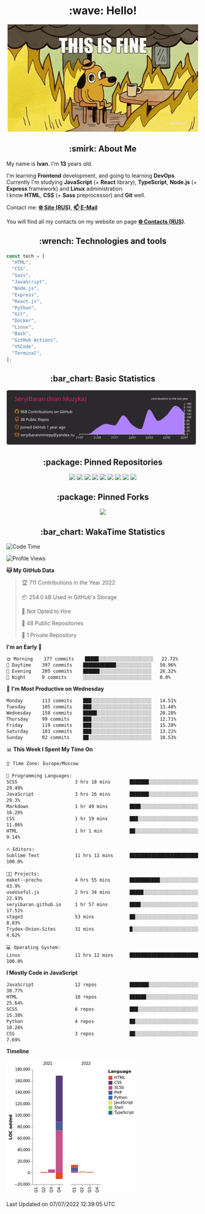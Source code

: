 <h1 align="center">:wave: Hello!</h1>

<p align="center"><img src="images/this-is-fine.gif" /></p>

<h2 align="center">:smirk: About Me</h2>

My name is **Ivan**. I'm **13** years old.

I'm learning **Frontend** development, and going to learning **DevOps**.  
Currently I'm studying **JavaScript** (+ **React** library), **TypeScript**, **Node.js** (+ **Express** framework) and **Linux** administration.  
I know **HTML**, **CSS** (+ **Sass** preprocessor) and **Git** well.

Contact me: [**:globe_with_meridians: Site (RUS)**](https://seryibaran.github.io), [**:mailbox: E-Mail**](mailto:seryibaranminepy@yandex.ru)

You will find all my contacts on my website on page [**:globe_with_meridians: Contacts (RUS)**](https://seryibaran.github.io/contacts).

<h2 align="center">:wrench: Technologies and tools</h2>

```js
const tech = [
  "HTML",
  "CSS",
  "Sass",
  "JavaScript",
  "Node.js",
  "Express",
  "React.js",
  "Python",
  "Git",
  "Docker",
  "Linux",
  "Bash",
  "GitHub Actions",
  "VSCode",
  "Terminal",
];
```

<h2 align="center">:bar_chart: Basic Statistics</h2>

<div align="center">
  <img src="https://raw.githubusercontent.com/SeryiBaran/seryibaran/master/profile-summary-card-output/monokai/0-profile-details.svg" />
</div>

<h2 align="center">:package: Pinned Repositories</h2>

<div align="center">
  <a href="https://github.com/SeryiBaran/seryibaran.github.io"><img src="https://github-readme-stats.vercel.app/api/pin/?username=SeryiBaran&repo=seryibaran.github.io" /></a>
  <a href="https://github.com/SeryiBaran/useUseful.js"><img src="https://github-readme-stats.vercel.app/api/pin/?username=SeryiBaran&repo=useUseful.js" /></a>
  <a href="https://github.com/SeryiBaran/Standard.css"><img src="https://github-readme-stats.vercel.app/api/pin/?username=SeryiBaran&repo=Standard.css" /></a>
  <a href="https://github.com/SeryiBaran/dotfiles"><img src="https://github-readme-stats.vercel.app/api/pin/?username=SeryiBaran&repo=dotfiles" /></a>
  <a href="https://github.com/SeryiBaran/tools"><img src="https://github-readme-stats.vercel.app/api/pin/?username=SeryiBaran&repo=tools" /></a>
  <a href="https://github.com/SeryiBaran/ddtReactCourse"><img src="https://github-readme-stats.vercel.app/api/pin/?username=SeryiBaran&repo=ddtReactCourse" /></a>
  <a href="https://github.com/SeryiBaran/ivan-pylight-shot"><img src="https://github-readme-stats.vercel.app/api/pin/?username=SeryiBaran&repo=ivan-pylight-shot" /></a>
  <a href="https://github.com/SeryiBaran/mock-api"><img src="https://github-readme-stats.vercel.app/api/pin/?username=SeryiBaran&repo=mock-api" /></a>
  <a href="https://github.com/SeryiBaran/learn-web"><img src="https://github-readme-stats.vercel.app/api/pin/?username=SeryiBaran&repo=learn-web" /></a>
</div>

<h2 align="center">:package: Pinned Forks</h2>

<div align="center">
  <a href="https://github.com/Erghel/Answerius"><img src="https://github-readme-stats.vercel.app/api/pin/?username=Erghel&repo=Answerius" /></a>
</div>

<h2 align="center">:bar_chart: WakaTime Statistics</h2>

<!--START_SECTION:waka-->
![Code Time](http://img.shields.io/badge/Code%20Time-0%20secs-blue)

![Profile Views](http://img.shields.io/badge/Profile%20Views-10-blue)

**🐱 My GitHub Data** 

> 🏆 711 Contributions in the Year 2022
 > 
> 📦 254.0 kB Used in GitHub's Storage 
 > 
> 🚫 Not Opted to Hire
 > 
> 📜 48 Public Repositories 
 > 
> 🔑 1 Private Repository 
 > 
**I'm an Early 🐤** 

```text
🌞 Morning    177 commits    █████░░░░░░░░░░░░░░░░░░░░   22.72% 
🌆 Daytime    397 commits    ████████████░░░░░░░░░░░░░   50.96% 
🌃 Evening    205 commits    ██████░░░░░░░░░░░░░░░░░░░   26.32% 
🌙 Night      0 commits      ░░░░░░░░░░░░░░░░░░░░░░░░░   0.0%

```
📅 **I'm Most Productive on Wednesday** 

```text
Monday       113 commits    ███░░░░░░░░░░░░░░░░░░░░░░   14.51% 
Tuesday      105 commits    ███░░░░░░░░░░░░░░░░░░░░░░   13.48% 
Wednesday    158 commits    █████░░░░░░░░░░░░░░░░░░░░   20.28% 
Thursday     99 commits     ███░░░░░░░░░░░░░░░░░░░░░░   12.71% 
Friday       119 commits    ███░░░░░░░░░░░░░░░░░░░░░░   15.28% 
Saturday     103 commits    ███░░░░░░░░░░░░░░░░░░░░░░   13.22% 
Sunday       82 commits     ██░░░░░░░░░░░░░░░░░░░░░░░   10.53%

```


📊 **This Week I Spent My Time On** 

```text
⌚︎ Time Zone: Europe/Moscow

💬 Programming Languages: 
SCSS                     3 hrs 18 mins       ███████░░░░░░░░░░░░░░░░░░   29.49% 
JavaScript               3 hrs 16 mins       ███████░░░░░░░░░░░░░░░░░░   29.3% 
Markdown                 1 hr 49 mins        ████░░░░░░░░░░░░░░░░░░░░░   16.26% 
CSS                      1 hr 19 mins        ███░░░░░░░░░░░░░░░░░░░░░░   11.86% 
HTML                     1 hr 1 min          ██░░░░░░░░░░░░░░░░░░░░░░░   9.14%

🔥 Editors: 
Sublime Text             11 hrs 12 mins      █████████████████████████   100.0%

🐱‍💻 Projects: 
maket--prechu            4 hrs 55 mins       ███████████░░░░░░░░░░░░░░   43.9% 
useUseful.js             2 hrs 34 mins       █████░░░░░░░░░░░░░░░░░░░░   22.93% 
seryibaran.github.io     1 hr 57 mins        ████░░░░░░░░░░░░░░░░░░░░░   17.51% 
stage3                   53 mins             ██░░░░░░░░░░░░░░░░░░░░░░░   8.03% 
Trydex-Onion-Sites       31 mins             █░░░░░░░░░░░░░░░░░░░░░░░░   4.62%

💻 Operating System: 
Linux                    11 hrs 12 mins      █████████████████████████   100.0%

```

**I Mostly Code in JavaScript** 

```text
JavaScript               12 repos            ███████░░░░░░░░░░░░░░░░░░   30.77% 
HTML                     10 repos            ██████░░░░░░░░░░░░░░░░░░░   25.64% 
SCSS                     6 repos             ███░░░░░░░░░░░░░░░░░░░░░░   15.38% 
Python                   4 repos             ██░░░░░░░░░░░░░░░░░░░░░░░   10.26% 
CSS                      3 repos             ██░░░░░░░░░░░░░░░░░░░░░░░   7.69%

```


**Timeline**

![Chart not found](https://raw.githubusercontent.com/SeryiBaran/SeryiBaran/master/charts/bar_graph.png) 


 Last Updated on 07/07/2022 12:39:05 UTC
<!--END_SECTION:waka-->
